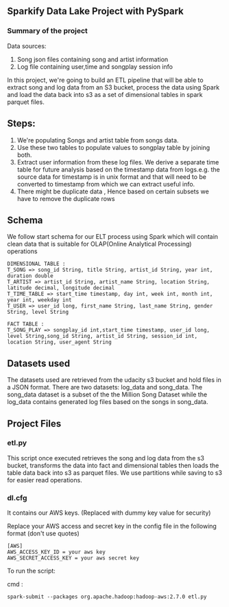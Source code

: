 ## Sparkify Data Lake Project with PySpark

### Summary of the project

Data sources:
1. Song json files containing song and artist information
2. Log file containing user,time and songplay session info

In this project, we're going to build an ETL pipeline that will be able to extract song and log data from an S3 bucket, 
process the data using Spark and load the data back into s3 as a set of dimensional tables in spark parquet files. 

Steps:
--
 1. We're populating Songs and artist table from songs data.  
 2. Use these two tables to populate values to songplay table by joining both. 
 3. Extract user information from these log files. We derive a separate time table for future 
    analysis based on the timestamp data from logs.e.g. the source data for timestamp is in unix format and 
    that will need to be converted to timestamp from which we can extract useful info.
 4. There might be duplicate data , Hence based on certain subsets we have to remove the duplicate rows

Schema
--
We follow start schema for our ELT process using Spark which will contain clean data that is suitable for OLAP(Online Analytical 
Processing) operations
```
DIMENSIONAL TABLE :
T_SONG => song_id String, title String, artist_id String, year int, duration double
T_ARTIST => artist_id String, artist_name String, location String, latitude decimal, longitude decimal
T_TIME_TABLE => start_time timestamp, day int, week int, month int, year int, weekday int
T_USER => user_id long, first_name String, last_name String, gender String, level String

FACT TABLE :
T_SONG_PLAY => songplay_id int,start_time timestamp, user_id long, level String,song_id String, artist_id String, session_id int, location String, user_agent String
```

Datasets used
--
The datasets used are retrieved from the udacity s3 bucket and hold files in a JSON format. 
There are two datasets: log_data and song_data. The song_data dataset is a subset of the the 
Million Song Dataset while the log_data contains generated log files based on the songs in song_data.

Project Files
--

### etl.py
This script once executed retrieves the song and log data from the s3 bucket,
transforms the data into fact and dimensional tables then loads the table data back into s3 as parquet files. We use
partitions while saving to s3 for easier read operations.

### dl.cfg
It contains our AWS keys. (Replaced with dummy key value for security)

Replace your AWS access and secret key in the config file in the following format (don't use quotes)
```
[AWS] 
AWS_ACCESS_KEY_ID = your aws key 
AWS_SECRET_ACCESS_KEY = your aws secret key
```

To run the script:

cmd : 
```
spark-submit --packages org.apache.hadoop:hadoop-aws:2.7.0 etl.py
```
